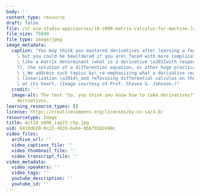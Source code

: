 ```yaml
---
body: ''
content_type: resource
draft: false
file: /ol-ocw-studio-app/courses/18-s096-matrix-calculus-for-machine-learning-and-beyond-january-iap-2023/mit18_s096_iap23_chp.jpg
file_size: 75049
file_type: image/jpeg
image_metadata:
  caption: "You may think you mastered derivatives after learning a few simple rules,\
    \ but you could be bewildered if you are\_faced with more complicated functions\
    \ like a matrix determinant (what is a derivative \u201Cwith respect to a matrix\u201D\
    ?), the solution of a differential equation, or other huge practical calculations.\
    \ \_We address such topics by\_re-emphasizing what a derivative really is \u2014\
    \ linearization \u2014\_and refocusing differential calculus on the linear algebra\
    \ at its heart. (Image courtesy of Prof. Steven G. Johnson.)"
  credit: ''
  image-alt: The text "So, you think you know how to take derivatives?" surround by
    derivatives.
learning_resource_types: []
license: https://creativecommons.org/licenses/by-nc-sa/4.0/
resourcetype: Image
title: mit18_s096_iap23_chp.jpg
uid: 8410db20-0c22-4039-bab4-8bbf9182e98c
video_files:
  archive_url: ''
  video_captions_file: ''
  video_thumbnail_file: ''
  video_transcript_file: ''
video_metadata:
  video_speakers: ''
  video_tags: ''
  youtube_description: ''
  youtube_id: ''
---
```

